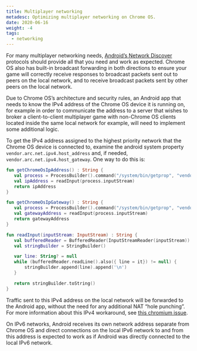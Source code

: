 ```yaml
---
title: Multiplayer networking
metadesc: Optimizing multiplayer networking on Chrome OS.
date: 2020-06-16
weight: -4
tags:
  - networking
---
```


For many multiplayer networking needs, [Android’s Network Discover](https://developer.android.com/training/connect-devices-wirelessly/nsd) protocols should provide all that you need and work as expected. Chrome OS also has built-in broadcast forwarding in both directions to ensure your game will correctly receive responses to broadcast packets sent out to peers on the local network, and to receive broadcast packets sent by other peers on the local network.

Due to Chrome OS’s architecture and security rules, an Android app that needs to know the IPv4 address of the Chrome OS device it is running on, for example in order to communicate the address to a server that wishes to broker a client-to-client multiplayer game with non-Chrome OS clients located inside the same local network for example, will need to implement some additional logic.

To get the IPv4 address assigned to the highest priority network that the Chrome OS device is connected to, examine the android system property `vendor.arc.net.ipv4.host_address` and, if needed, `vendor.arc.net.ipv4.host_gateway`. One way to do this is:

```kotlin {title="Kotlin" .code-figure}
fun getChromeOsIpAddress() : String {
   val process = ProcessBuilder().command("/system/bin/getprop", "vendor.arc.net.ipv4.host_address").start()
   val ipAddress = readInput(process.inputStream)
   return ipAddress
}

fun getChromeOsIpGateway() : String {
   val process = ProcessBuilder().command("/system/bin/getprop", "vendor.arc.net.ipv4.host_gateway").start()
   val gatewayAddress = readInput(process.inputStream)
   return gatewayAddress
}

fun readInput(inputStream: InputStream) : String {
   val bufferedReader = BufferedReader(InputStreamReader(inputStream))
   val stringBuilder = StringBuilder()

   var line: String? = null
   while (bufferedReader.readLine().also({ line = it}) != null) {
       stringBuilder.append(line).append('\n')
   }

   return stringBuilder.toString()
}
```

Traffic sent to this IPv4 address on the local network will be forwarded to the Android app, without the need for any additional NAT “hole punching”. For more information about this IPv4 workaround, see [this chromium issue](https://bugs.chromium.org/p/chromium/issues/detail?id=1041716).

On IPv6 networks, Android receives its own network address separate from Chrome OS and direct connections on the local IPv6 network to and from this address is expected to work as if Android was directly connected to the local IPv6 network.
